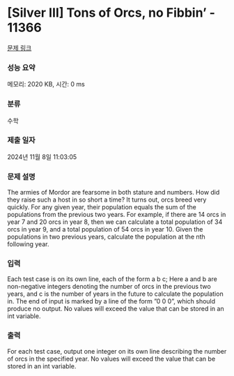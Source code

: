 # [Silver III] Tons of Orcs, no Fibbin’ - 11366 

[문제 링크](https://www.acmicpc.net/problem/11366) 

### 성능 요약

메모리: 2020 KB, 시간: 0 ms

### 분류

수학

### 제출 일자

2024년 11월 8일 11:03:05

### 문제 설명

<p>The armies of Mordor are fearsome in both stature and numbers. How did they raise such a host in so short a time? It turns out, orcs breed very quickly. For any given year, their population equals the sum of the populations from the previous two years. For example, if there are 14 orcs in year 7 and 20 orcs in year 8, then we can calculate a total population of 34 orcs in year 9, and a total population of 54 orcs in year 10. Given the populations in two previous years, calculate the population at the nth following year.</p>

### 입력 

 <p>Each test case is on its own line, each of the form a b c; Here a and b are non-negative integers denoting the number of orcs in the previous two years, and c is the number of years in the future to calculate the population in. The end of input is marked by a line of the form ”0 0 0”, which should produce no output. No values will exceed the value that can be stored in an int variable.</p>

### 출력 

 <p>For each test case, output one integer on its own line describing the number of orcs in the specified year. No values will exceed the value that can be stored in an int variable.</p>

